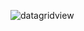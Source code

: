 

![datagridview](https://user-images.githubusercontent.com/22912941/40280903-90b7dfb6-5c62-11e8-982b-3cbde4bcb30a.gif)
